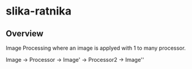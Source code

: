 # slika-ratnika

## Overview

Image Processing where an image is applyed with 1 to many processor. 


Image -> Processor -> Image' -> Processor2 -> Image'' 
